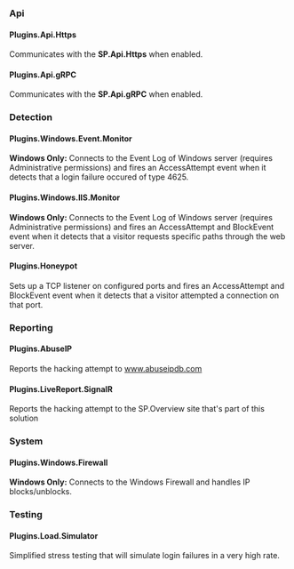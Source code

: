 ### **Api**

#### **Plugins.Api.Https**
Communicates with the **SP.Api.Https** when enabled.

#### **Plugins.Api.gRPC**
Communicates with the **SP.Api.gRPC** when enabled.

### **Detection**

#### **Plugins.Windows.Event.Monitor**
**Windows Only:** Connects to the Event Log of Windows server (requires Administrative permissions) and fires an AccessAttempt event when it detects
that a login failure occured of type 4625.

#### **Plugins.Windows.IIS.Monitor**
**Windows Only:** Connects to the Event Log of Windows server (requires Administrative permissions) and fires an AccessAttempt and BlockEvent event when it detects
that a visitor requests specific paths through the web server.

#### **Plugins.Honeypot**
Sets up a TCP listener on configured ports and fires an AccessAttempt and BlockEvent event when it detects that a visitor attempted a connection on that port.

### **Reporting**
#### **Plugins.AbuseIP**
Reports the hacking attempt to www.abuseipdb.com

#### **Plugins.LiveReport.SignalR**
Reports the hacking attempt to the SP.Overview site that's part of this solution

### **System**
#### **Plugins.Windows.Firewall**
**Windows Only:** Connects to the Windows Firewall and handles IP blocks/unblocks.

### **Testing**
#### **Plugins.Load.Simulator**
Simplified stress testing that will simulate login failures in a very high rate.
